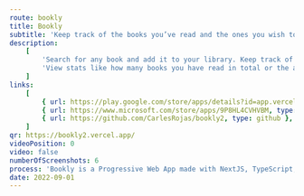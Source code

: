 ```yaml
---
route: bookly
title: Bookly
subtitle: 'Keep track of the books you’ve read and the ones you wish to read.'
description:
    [
        'Search for any book and add it to your library. Keep track of the books you are reading and the ones you wish to read.',
        'View stats like how many books you have read in total or the average number of pages you read per year.',
    ]
links:
    [
        { url: https://play.google.com/store/apps/details?id=app.vercel.bookly2, type: android },
        { url: https://www.microsoft.com/store/apps/9P8HL4CVHVBM, type: windows },
        { url: https://github.com/CarlesRojas/bookly2, type: github },
    ]
qr: https://bookly2.vercel.app/
videoPosition: 0
video: false
numberOfScreenshots: 6
process: 'Bookly is a Progressive Web App made with NextJS, TypeScript, tRPC, next-auth and Prisma. It targets mobile, tablet and desktop devices and it is available through the Google Play Store and the Microsoft Store. You can also add it to your iPhone by scanning this QR and adding the website to your Home Screen.'
date: 2022-09-01
---
```


